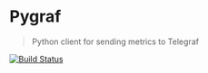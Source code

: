# Pygraf
> Python client for sending metrics to Telegraf

[![Build Status](https://travis-ci.org/paksu/pygraf.svg?branch=master)](https://travis-ci.org/paksu/pygraf)
